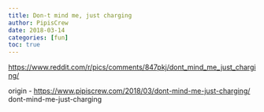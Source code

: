 ```yaml
---
title: Don-t mind me, just charging
author: PipisCrew
date: 2018-03-14
categories: [fun]
toc: true
---
```


https://www.reddit.com/r/pics/comments/847pkj/dont_mind_me_just_charging/

origin - https://www.pipiscrew.com/2018/03/dont-mind-me-just-charging/ dont-mind-me-just-charging